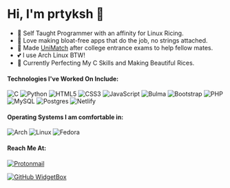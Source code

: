 ﻿#  Hi, I'm prtyksh 🙌
- 🪷 Self Taught Programmer with an affinity for Linux Ricing.
- 🌊 Love making bloat-free apps that do the job, no strings attached.
- 🦋 Made [UniMatch](https://uni-match.netlify.app) after college entrance exams to help fellow mates.
- 💕 I use Arch Linux BTW!
- 🌈 Currently Perfecting My C Skills and Making Beautiful Rices.

#### Technologies I've Worked On Include: 
 

 ![C](https://img.shields.io/badge/c-%2300599C.svg?style=for-the-badge&logo=c&logoColor=white) ![Python](https://img.shields.io/badge/python-3670A0?style=for-the-badge&logo=python&logoColor=ffdd54) ![HTML5](https://img.shields.io/badge/html5-%23E34F26.svg?style=for-the-badge&logo=html5&logoColor=white)  ![CSS3](https://img.shields.io/badge/css3-%231572B6.svg?style=for-the-badge&logo=css3&logoColor=white) ![JavaScript](https://img.shields.io/badge/javascript-%23323330.svg?style=for-the-badge&logo=javascript&logoColor=%23F7DF1E) ![Bulma](https://img.shields.io/badge/bulma-00D0B1?style=for-the-badge&logo=bulma&logoColor=white) ![Bootstrap](https://img.shields.io/badge/bootstrap-%238511FA.svg?style=for-the-badge&logo=bootstrap&logoColor=white) ![PHP](https://img.shields.io/badge/php-%23777BB4.svg?style=for-the-badge&logo=php&logoColor=white) ![MySQL](https://img.shields.io/badge/mysql-4479A1.svg?style=for-the-badge&logo=mysql&logoColor=white) ![Postgres](https://img.shields.io/badge/postgres-%23316192.svg?style=for-the-badge&logo=postgresql&logoColor=white) ![Netlify](https://img.shields.io/badge/netlify-%23000000.svg?style=for-the-badge&logo=netlify&logoColor=#00C7B7)

####  Operating Systems I am comfortable in:
![Arch](https://img.shields.io/badge/Arch%20Linux-1793D1?logo=arch-linux&logoColor=fff&style=for-the-badge) ![Linux](https://img.shields.io/badge/Linux-FCC624?style=for-the-badge&logo=linux&logoColor=black) ![Fedora](https://img.shields.io/badge/Fedora-294172?style=for-the-badge&logo=fedora&logoColor=white)
#### Reach Me At:
[![Protonmail](https://img.shields.io/badge/ProtonMail-8B89CC?style=for-the-badge&logo=protonmail&logoColor=white)](mailto:flimsy4713@protonmail.com)

[![GitHub WidgetBox](https://github-widgetbox.vercel.app/api/profile?username=lonewolf4713&theme=darkmode&data=followers,repositories,stars,commits)](https://github.com/Jurredr/github-widgetbox)
